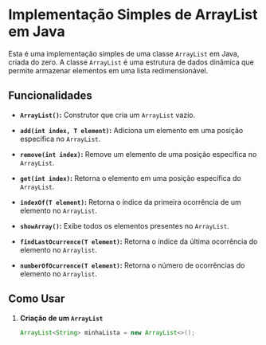 # Implementação Simples de ArrayList em Java

Esta é uma implementação simples de uma classe `ArrayList` em Java, criada do zero. A classe `ArrayList` é uma estrutura de dados dinâmica que permite armazenar elementos em uma lista redimensionável.

## Funcionalidades

- **`ArrayList()`:** Construtor que cria um `ArrayList` vazio.

- **`add(int index, T element)`:** Adiciona um elemento em uma posição específica no `ArrayList`.

- **`remove(int index)`:** Remove um elemento de uma posição específica no `ArrayList`.

- **`get(int index)`:** Retorna o elemento em uma posição específica do `ArrayList`.

- **`indexOf(T element)`:** Retorna o índice da primeira ocorrência de um elemento no `ArrayList`.

- **`showArray()`:** Exibe todos os elementos presentes no `ArrayList`.

- **`findLastOcurrence(T element)`:** Retorna o índice da última ocorrência do elemento no `Arraylist`.

- **`numberOfOcurrence(T element)`:** Retorna o número de ocorrências do elemento no `Arraylist`.

## Como Usar

1. **Criação de um `ArrayList`**

   ```java
   ArrayList<String> minhaLista = new ArrayList<>();
